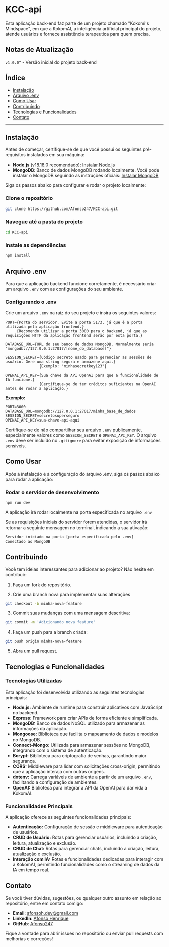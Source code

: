 # KCC-api

Esta aplicação back-end faz parte de um projeto chamado "Kokomi's Mindspace", em que a KokomAI, a inteligência artificial principal do projeto, atende usuários e fornece assistência terapeutica para quem precisa.

## Notas de Atualização

`v1.0.0`* - Versão inicial do projeto back-end

## Índice

- [Instalação](#instalação)
- [Arquivo .env](#arquivo-.env)
- [Como Usar](#como-usar)
- [Contribuindo](#contribuindo)
- [Tecnologias e Funcionalidades](#tecnologias-e-funcionalidades)
- [Contato](#contato)

---

## Instalação

Antes de começar, certifique-se de que você possui os seguintes pré-requisitos instalados em sua máquina:

- **Node.js** (v18.18.0 recomendado): [Instalar Node.js](https://nodejs.org/)
- **MongoDB**: Banco de dados MongoDB rodando localmente. Você pode instalar o MongoDB seguindo as instruções oficiais: [Instalar MongoDB](https://www.mongodb.com/docs/manual/installation/)

Siga os passos abaixo para configurar e rodar o projeto localmente:

### Clone o repositório
```bash
git clone https://github.com/Afonso247/KCC-api.git
```
### Navegue até a pasta do projeto
```bash
cd KCC-api
```

### Instale as dependências
```bash
npm install
```

## Arquivo .env

Para que a aplicação backend funcione corretamente, é necessário criar um arquivo `.env` com as configurações do seu ambiente.

### Configurando o .env

Crie um arquivo `.env` na raiz do seu projeto e insira os seguintes valores:

```env
PORT={Porta do servidor. Evite a porta 5173, já que é a porta utilizada pela aplicação frontend.}
     {Recomendo utilizar a porta 3000 para o backend, já que as requisições HTTP da aplicação frontend serão por esta porta.}

DATABASE_URL={URL do seu banco de dados MongoDB. Normalmente seria "mongodb://127.0.0.1:27017/[nome_do_database]"}

SESSION_SECRET={Código secreto usado para gerenciar as sessões de usuário. Gere uma string segura e armazene aqui.} 
               {Exemplo: "minhasecretkey123"}

OPENAI_API_KEY={Sua chave da API OpenAI para que a funcionalidade de IA funcione.} 
               {Certifique-se de ter créditos suficientes na OpenAI antes de rodar a aplicação.}
```

**Exemplo:**

```env
PORT=3000
DATABASE_URL=mongodb://127.0.0.1:27017/minha_base_de_dados
SESSION_SECRET=secretosuperseguro
OPENAI_API_KEY=sua-chave-api-aqui
```

Certifique-se de não compartilhar seu arquivo `.env` publicamente, especialmente valores como `SESSION_SECRET` e `OPENAI_API_KEY`. O arquivo `.env` deve ser incluído no `.gitignore` para evitar exposição de informações sensíveis.

## Como Usar

Após a instalação e a configuração do arquivo .env, siga os passos abaixo para rodar a aplicação:

### Rodar o servidor de desenvolvimento

```sh
npm run dev
```
A aplicação irá rodar localmente na porta específicada no arquivo `.env`

Se as requisições iniciais do servidor forem atendidas, o servidor irá retornar a seguinte mensagem no terminal, indicando a sua ativação:

```bash
Servidor iniciado na porta [porta especificada pelo .env]
Conectado ao MongoDB
```

## Contribuindo

Você tem ideias interessantes para adicionar ao projeto? Não hesite em contribuir:

1. Faça um fork do repositório.

2. Crie uma branch nova para implementar suas alterações
```bash
git checkout -b minha-nova-feature
```

3. Commit suas mudanças com uma mensagem descritiva:
```bash
git commit -m 'Adicionando nova feature'
```

4. Faça um push para a branch criada:
```bash
git push origin minha-nova-feature
```

5. Abra um pull request.

## Tecnologias e Funcionalidades

### Tecnologias Utilizadas

Esta aplicação foi desenvolvida utilizando as seguintes tecnologias principais:

- **Node.js:** Ambiente de runtime para construir aplicativos com JavaScript no backend.
- **Express:** Framework para criar APIs de forma eficiente e simplificada.
- **MongoDB:** Banco de dados NoSQL utilizado para armazenar as informações da aplicação.
- **Mongoose:** Biblioteca que facilita o mapeamento de dados e modelos no MongoDB.
- **Connect-Mongo:** Utilizada para armazenar sessões no MongoDB, integrando com o sistema de autenticação.
- **Bcrypt:** Biblioteca para criptografia de senhas, garantindo maior segurança.
- **CORS:** Middleware para lidar com solicitações cross-origin, permitindo que a aplicação interaja com outras origens.
- **dotenv:** Carrega variáveis de ambiente a partir de um arquivo `.env`, facilitando a configuração de ambientes.
- **OpenAI:** Biblioteca para integrar a API da OpenAI para dar vida a KokomAI.

### Funcionalidades Principais

A aplicação oferece as seguintes funcionalidades principais:

- **Autenticação:** Configuração de sessão e middleware para autenticação de usuários.
- **CRUD de Usuário:** Rotas para gerenciar usuários, incluindo a criação, leitura, atualização e exclusão.
- **CRUD de Chat:** Rotas para gerenciar chats, incluindo a criação, leitura, atualização e exclusão.
- **Interação com IA:** Rotas e funcionalidades dedicadas para interagir com a KokomAI, permitindo funcionalidades como o streaming de dados da IA em tempo real.

## Contato

Se você tiver dúvidas, sugestões, ou qualquer outro assunto em relação ao repositório, entre em contato comigo:

- **Email**: afonsoh.dev@gmail.com
- **LinkedIn**: [Afonso Henrique](https://www.linkedin.com/in/afonso-h)
- **GitHub**: [Afonso247](https://github.com/Afonso247)

Fique à vontade para abrir issues no repositório ou enviar pull requests com melhorias e correções!
